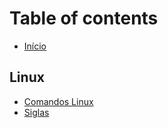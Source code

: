 # Table of contents

* [Início](README.md)

## Linux

* [Comandos Linux](linux/comandos-linux.md)
* [Siglas](linux/siglas.md)

